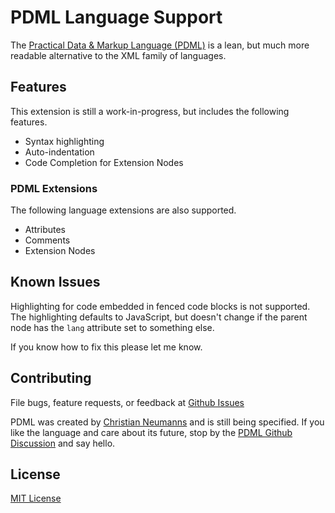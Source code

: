 # PDML Language Support

The [Practical Data & Markup Language (PDML)](https://pdml-lang.dev/) is a lean, but much more readable alternative to the XML family of languages.

## Features

This extension is still a work-in-progress, but includes the following features.

- Syntax highlighting
- Auto-indentation
- Code Completion for Extension Nodes

### PDML Extensions

The following language extensions are also supported.

- Attributes
- Comments
- Extension Nodes

## Known Issues

Highlighting for code embedded in fenced code blocks is not supported. The highlighting defaults to JavaScript, but doesn't change if the parent node has the `lang` attribute set to something else.

If you know how to fix this please let me know.

## Contributing

File bugs, feature requests, or feedback at [Github Issues](https://github.com/slanden/vscode-pdml/issues)

PDML was created by [Christian Neumanns](https://github.com/pdml-lang) and is still being specified. If you like the language and care about its future, stop by the [PDML Github Discussion](https://github.com/pdml-lang/basic-specification/discussions) and say hello.


## License

[MIT License](LICENSE)
